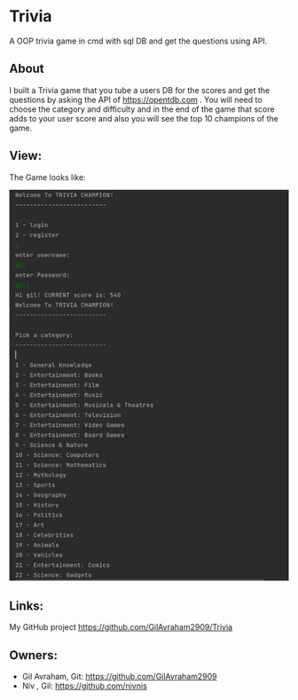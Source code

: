 # Trivia
A OOP trivia game in cmd with sql DB and get the questions using API.


## About
I built a Trivia game that you tube a users DB for the scores and get the questions by asking the API of https://opentdb.com .
You will need to choose the category and difficulty and in the end of the game that score adds to your user score and also you will see the top 10 champions of the game.

## View:
The Game looks like:

![Image of the opening](view_images/view.png "view")

## Links:
My GitHub project https://github.com/GilAvraham2909/Trivia

## Owners:
* Gil Avraham, Git: https://github.com/GilAvraham2909
* Niv , Gil: https://github.com/nivnis
